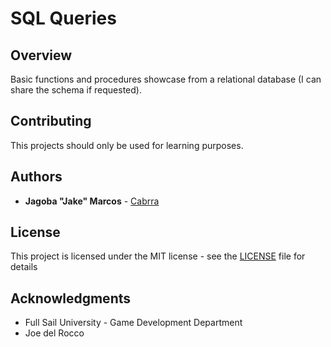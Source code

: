 SQL Queries
===========

## Overview

Basic functions and procedures showcase from a relational database (I can share the schema if requested).

## Contributing

This projects should only be used for learning purposes.

## Authors

* **Jagoba "Jake" Marcos** - [Cabrra](https://github.com/Cabrra)

## License

This project is licensed under the MIT license - see the [LICENSE](LICENSE) file for details

## Acknowledgments

* Full Sail University - Game Development Department
* Joe del Rocco